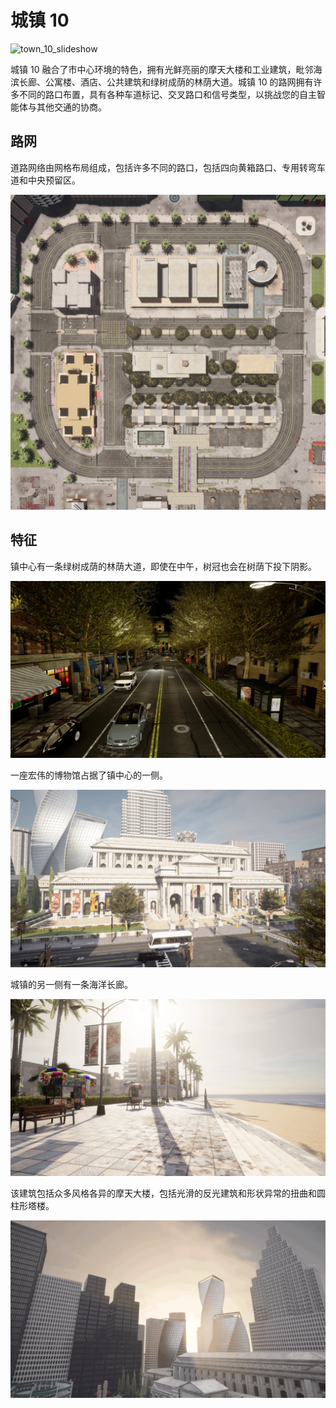 # 城镇 10

![town_10_slideshow](./img/catalogue/maps/town10/town10.webp)

城镇 10 融合了市中心环境的特色，拥有光鲜亮丽的摩天大楼和工业建筑，毗邻海滨长廊、公寓楼、酒店、公共建筑和绿树成荫的林荫大道。城镇 10 的路网拥有许多不同的路口布置，具有各种车道标记、交叉路口和信号类型，以挑战您的自主智能体与其他交通的协商。

## 路网

道路网络由网格布局组成，包括许多不同的路口，包括四向黄箱路口、专用转弯车道和中央预留区。

![town_10_aerial](./img/catalogue/maps/town10/town10aerial.webp)

## 特征

镇中心有一条绿树成荫的林荫大道，即使在中午，树冠也会在树荫下投下阴影。

![town_10_boulevard](./img/catalogue/maps/town10/boulevard.webp)

一座宏伟的博物馆占据了镇中心的一侧。

![town_10_boulevard](./img/catalogue/maps/town10/museum.webp)

城镇的另一侧有一条海洋长廊。

![town_10_promenade](./img/catalogue/maps/town10/promenade.webp)

该建筑包括众多风格各异的摩天大楼，包括光滑的反光建筑和形状异常的扭曲和圆柱形塔楼。

![town_10_skyscrapers](./img/catalogue/maps/town10/skyscrapers.webp)

